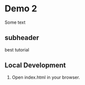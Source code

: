 # Demo 2

Some text

## subheader

best tutorial

## Local Development

1. Open index.html in your browser.